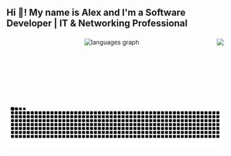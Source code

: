 <h2 align="left">Hi 👋! My name is Alex and I'm a Software Developer | IT & Networking Professional </h2>

###

<div align="center">
  <!-- <img src="https://github-readme-stats.vercel.app/api?username=AlexWhut&hide_title=false&hide_rank=false&show_icons=true&include_all_commits=true&count_private=true&disable_animations=false&theme=dracula&locale=en&hide_border=false" height="150" alt="stats graph" /> -->
  <img src="https://github-readme-stats.vercel.app/api/top-langs?username=AlexWhut&locale=en&hide_title=false&layout=compact&card_width=320&langs_count=5&theme=dracula&hide_border=false" height="150" alt="languages graph"  />
  <img align="right" height="150" src="https://usagif.com/wp-content/uploads/gifs/rainbow-frog-19.gif" />
</div> 

###

<br clear="both">


<img src="https://raw.githubusercontent.com/alexwhut/alexwhut/output/snake.svg" alt="Snake animation" />

